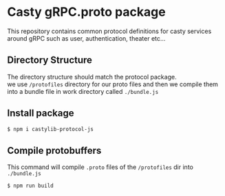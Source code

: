 # Casty gRPC.proto package
This repository contains common protocol definitions for casty services
around gRPC such as user, authentication, theater etc...

## Directory Structure
The directory structure should match the protocol package.  
we use `/protofiles` directory for our proto files and then we compile them into a bundle file in work directory called `./bundle.js`

## Install package
```bash
$ npm i castylib-protocol-js
```

## Compile protobuffers
This command will compile `.proto` files of the `/protofiles` dir into `./bundle.js`
```bash
$ npm run build
```

